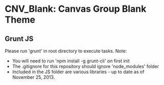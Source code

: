 # CNV_Blank: Canvas Group Blank Theme

## Grunt JS

Please run 'grunt' in root directory to execute tasks. Note:

* You will need to run 'npm install -g grunt-cli' on first init
* The .gitignore for this repository should ignore 'node_modules' folder
* Included in the JS folder are various libraries - up to date as of November 25, 2013.